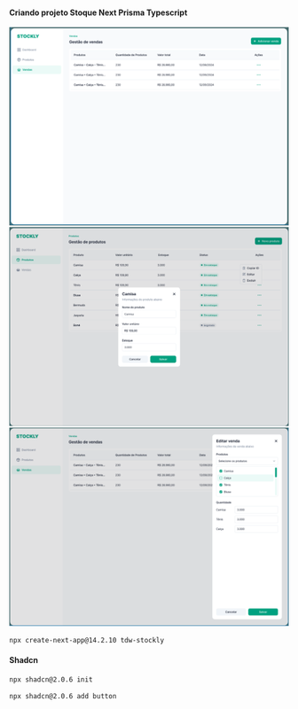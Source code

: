 
#### Criando projeto Stoque Next Prisma Typescript

<img src="./screens/home.png" alt="" />
<img src="./screens/products.png" alt="" />
<img src="./screens/vendas0.png" alt="" />

```
npx create-next-app@14.2.10 tdw-stockly
```

#### Shadcn

```
npx shadcn@2.0.6 init
```

```
npx shadcn@2.0.6 add button
```

